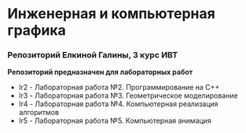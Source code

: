 # Инженерная и компьютерная графика

### Репозиторий Елкиной Галины, 3 курс ИВТ

**Репозиторий предназначен для лабораторных работ**

* lr2 - Лабораторная работа №2. Программирование на C++
* lr3 - Лабораторная работа №3. Геометрическое моделирование
* lr4 - Лабораторная работа №4. Компьютерная реализация алгоритмов
* lr5 - Лабораторная работа №5. Компьютерная анимация